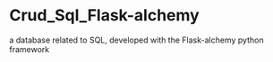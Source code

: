 # Crud_Sql_Flask-alchemy
a database related to SQL, developed with the Flask-alchemy python framework
